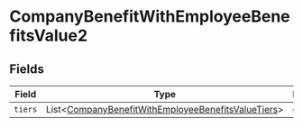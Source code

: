 # CompanyBenefitWithEmployeeBenefitsValue2


## Fields

| Field                                                                                                                          | Type                                                                                                                           | Required                                                                                                                       | Description                                                                                                                    |
| ------------------------------------------------------------------------------------------------------------------------------ | ------------------------------------------------------------------------------------------------------------------------------ | ------------------------------------------------------------------------------------------------------------------------------ | ------------------------------------------------------------------------------------------------------------------------------ |
| `tiers`                                                                                                                        | List\<[CompanyBenefitWithEmployeeBenefitsValueTiers](../../models/components/CompanyBenefitWithEmployeeBenefitsValueTiers.md)> | :heavy_minus_sign:                                                                                                             | N/A                                                                                                                            |